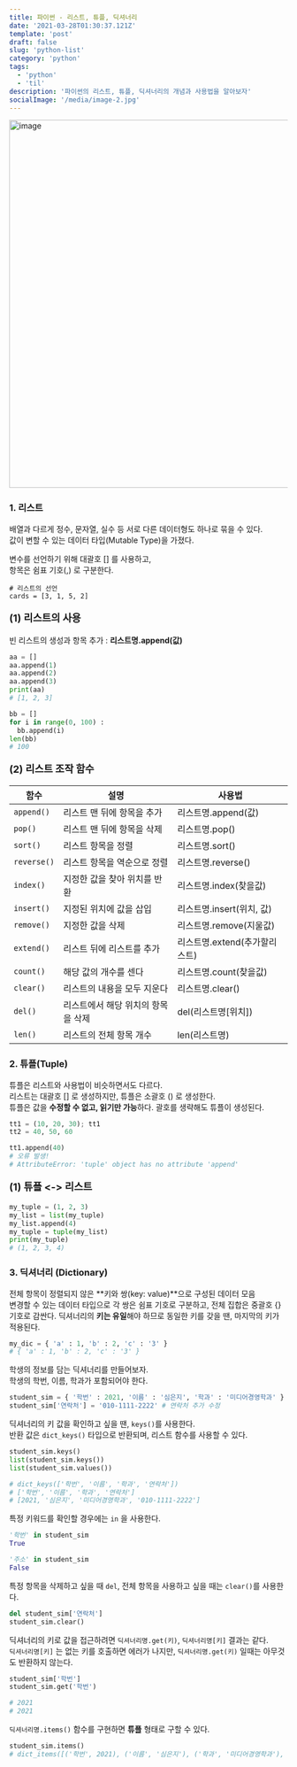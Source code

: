 ```yaml
---
title: 파이썬 - 리스트, 튜플, 딕셔너리
date: '2021-03-28T01:30:37.121Z'
template: 'post'
draft: false
slug: 'python-list'
category: 'python'
tags:
  - 'python'
  - 'til'
description: '파이썬의 리스트, 튜플, 딕셔너리의 개념과 사용법을 알아보자'
socialImage: '/media/image-2.jpg'
---
```


<img width="665" alt="image" src="https://user-images.githubusercontent.com/71164350/112729002-4ebabc00-8f6d-11eb-9ab4-3b6dd6866c10.png">

### 1. 리스트

배열과 다르게 정수, 문자열, 실수 등 서로 다른 데이터형도 하나로 묶을 수 있다.  
값이 변할 수 있는 데이터 타입(Mutable Type)을 가졌다.

변수를 선언하기 위해 대괄호 [] 를 사용하고,  
항목은 쉼표 기호(,) 로 구분한다.

```
# 리스트의 선언
cards = [3, 1, 5, 2]
```

<p style="font-size: 18px; font-weight: bold;">(1) 리스트의 사용 </p>

빈 리스트의 생성과 항목 추가 : **리스트명.append(값)**

```python
aa = []
aa.append(1)
aa.append(2)
aa.append(3)
print(aa)
# [1, 2, 3]

bb = []
for i in range(0, 100) :
  bb.append(i)
len(bb)
# 100
```

<p style="font-size: 18px; font-weight: bold;">(2) 리스트 조작 함수 </p>

| 함수        | 설명                               | 사용법                        |
| ----------- | ---------------------------------- | ----------------------------- |
| `append()`  | 리스트 맨 뒤에 항목을 추가         | 리스트명.append(값)           |
| `pop()`     | 리스트 맨 뒤에 항목을 삭제         | 리스트명.pop()                |
| `sort()`    | 리스트 항목을 정렬                 | 리스트명.sort()               |
| `reverse()` | 리스트 항목을 역순으로 정렬        | 리스트명.reverse()            |
| `index()`   | 지정한 값을 찾아 위치를 반환       | 리스트명.index(찾을값)        |
| `insert()`  | 지정된 위치에 값을 삽입            | 리스트명.insert(위치, 값)     |
| `remove()`  | 지정한 값을 삭제                   | 리스트명.remove(지울값)       |
| `extend()`  | 리스트 뒤에 리스트를 추가          | 리스트명.extend(추가할리스트) |
| `count()`   | 해당 값의 개수를 센다              | 리스트명.count(찾을값)        |
| `clear()`   | 리스트의 내용을 모두 지운다        | 리스트명.clear()              |
| `del()`     | 리스트에서 해당 위치의 항목을 삭제 | del(리스트명[위치])           |
| `len()`     | 리스트의 전체 항목 개수            | len(리스트명)                 |

### 2. 튜플(Tuple)

튜플은 리스트와 사용법이 비슷하면서도 다르다.  
리스트는 대괄호 [] 로 생성하지만, 튜플은 소괄호 () 로 생성한다.  
튜플은 값을 **수정할 수 없고, 읽기만 가능**하다. 괄호를 생략해도 튜플이 생성된다.

```python
tt1 = (10, 20, 30); tt1
tt2 = 40, 50, 60

tt1.append(40)
# 오류 발생!
# AttributeError: 'tuple' object has no attribute 'append'
```

<p style="font-size: 18px; font-weight: bold;">(1) 튜플 <-> 리스트 </p>

```python
my_tuple = (1, 2, 3)
my_list = list(my_tuple)
my_list.append(4)
my_tuple = tuple(my_list)
print(my_tuple)
# (1, 2, 3, 4)
```

### 3. 딕셔너리 (Dictionary)

전체 항목이 정렬되지 않은 **키와 쌍(key: value)**으로 구성된 데이터 모음  
변경할 수 있는 데이터 타입으로 각 쌍은 쉼표 기호로 구분하고, 전체 집합은 중괄호 {} 기호로 감싼다.
딕셔너리의 **키는 유일**해야 하므로 동일한 키를 갖을 땐, 마지막의 키가 적용된다.

```python
my_dic = { 'a' : 1, 'b' : 2, 'c' : '3' }
# { 'a' : 1, 'b' : 2, 'c' : '3' }
```

학생의 정보를 담는 딕셔너리를 만들어보자.  
학생의 학번, 이름, 학과가 포함되어야 한다.

```python
student_sim = { '학번' : 2021, '이름' : '심은지', '학과' : '미디어경영학과' }
student_sim['연락처'] = '010-1111-2222' # 연락처 추가 수정
```

딕셔너리의 키 값을 확인하고 싶을 땐, `keys()`를 사용한다.  
반환 값은 `dict_keys()` 타입으로 반환되며, 리스트 함수를 사용할 수 있다.

```python
student_sim.keys()
list(student_sim.keys())
list(student_sim.values())

# dict_keys(['학번', '이름', '학과', '연락처'])
# ['학번', '이름', '학과', '연락처']
# [2021, '심은지', '미디어경영학과', '010-1111-2222']
```

특정 키워드를 확인할 경우에는 `in` 을 사용한다.

```python
'학번' in student_sim
True

'주소' in student_sim
False
```

특정 항목을 삭제하고 싶을 때 `del`, 전체 항목을 사용하고 싶을 때는 `clear()`를 사용한다.

```python
del student_sim['연락처']
student_sim.clear()
```

딕셔너리의 키로 값을 접근하려면 `딕셔너리명.get(키)`, `딕셔너리명[키]` 결과는 같다.  
`딕셔너리명[키]` 는 없는 키를 호출하면 에러가 나지만, `딕셔너리명.get(키)` 일때는 아무것도 반환하지 않는다.

```python
student_sim['학번']
student_sim.get('학번')

# 2021
# 2021
```

`딕셔너리명.items()` 함수를 구현하면 **튜플** 형태로 구할 수 있다.

```python
student_sim.items()
# dict_items([('학번', 2021), ('이름', '심은지'), ('학과', '미디어경영학과'), ('연락처', '010-1111-2222')])
```
